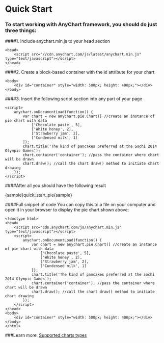 Quick Start
===========
### To start working with AnyChart framework, you should do just three things:<br>
  
####1. Include anychart.min.js to your head section<br>
```
<head>
    <script src="//cdn.anychart.com/js/latest/anychart.min.js" type="text/javascript"></script> 
</head>
```
  
####2. Create a block-based container with the id attribute for your chart<br>
```
<body>
    <div id="container" style="width: 500px; height: 400px;"></div>
</body>
```
  
####3. Insert the following script section into any part of your page<br>
```
<script>
    anychart.onDocumentLoad(function() {
        var chart = new anychart.pie.Chart([ //create an instance of pie chart with data
            ['Chocolate paste', 5],
            ['White honey', 2],
            ['Strawberry jam', 2],
            ['Сondensed milk', 1]
        ]);
        chart.title('The kind of pancakes preferred at the Sochi 2014 Olympic Games');
        chart.container('container'); //pass the container where chart will be drawn
        chart.draw(); //call the chart draw() method to initiate chart drawing
    });
</script>
```
  
####After all you should have the following result

{sample}quick\_start\_pie{sample}
  
####Full snippet of code
You can copy this to a file on your computer and open it in your browser to display the pie chart shown above:  
```
<!doctype html>
<head>
    <script src="cdn.anychart.com/js/anychart.min.js" type="text/javascript"></script> 
    <script>
        anychart.onDocumentLoad(function() {
            var chart = new anychart.pie.Chart([ //create an instance of pie chart with data
                ['Chocolate paste', 5],
                ['White honey', 2],
                ['Strawberry jam', 2],
                ['Сondensed milk', 1]
            ]);
            chart.title('The kind of pancakes preferred at the Sochi 2014 Olympic Games');
            chart.container('container'); //pass the container where chart will be drawn
            chart.draw(); //call the chart draw() method to initiate chart drawing
        });
    </script>
</head>
<body>
	<div id="container" style="width: 500px; height: 400px;"></div>
</body>
</html>
```

###Learn more:
<a href="./Supported\_Charts\_Types">Supported charts types</a>


